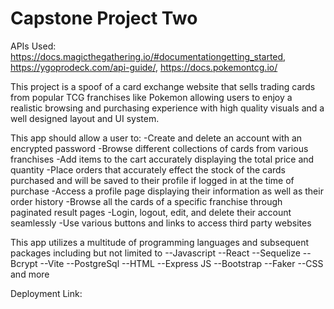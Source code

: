 # Capstone Project Two

APIs Used: https://docs.magicthegathering.io/#documentationgetting_started, https://ygoprodeck.com/api-guide/, https://docs.pokemontcg.io/ 

This project is a spoof of a card exchange website that sells trading cards from popular TCG franchises like Pokemon allowing users to enjoy a realistic browsing and purchasing experience with high quality visuals and a well designed layout and UI system.

This app should allow a user to: 
-Create and delete an account with an encrypted password
-Browse different collections of cards from various franchises
-Add items to the cart accurately displaying the total price and quantity
-Place orders that accurately effect the stock of the cards purchased and will be saved to their profile if logged in at the time of purchase
-Access a profile page displaying their information as well as their order history
-Browse all the cards of a specific franchise through paginated result pages
-Login, logout, edit, and delete their account seamlessly
-Use various buttons and links to access third party websites

This app utilizes a multitude of programming languages and subsequent packages including but not limited to 
--Javascript
--React
--Sequelize
--Bcrypt
--Vite
--PostgreSql
--HTML
--Express JS
--Bootstrap
--Faker
--CSS
and more

Deployment Link: 